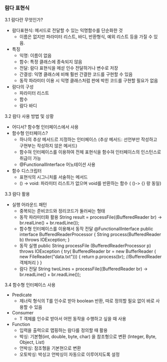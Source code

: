 ### 람다 표현식
3.1 람다란 무엇인가?
* 람다표현식: 메서드로 전달할 수 있는 익명함수를 단순화한 것
  * 이름은 없지만 파라미터 리스트, 바디, 반환형식, 예외 리스트 등을 가질 수 있음.
* 특징
    * 익명: 이름이 없음
    * 함수: 특정 클래스에 종속되지 않음
    * 전달: 람다 표현식을 메섣 인수 전달하거나 변수로 저장
    * 간결성: 익명 클래스에 비해 훨씬 간결한 코드를 구현할 수 있음
    * 동작 파라미터 이용 시 익명 클래스처럼 판에 박힌 코드를 구현할 필요가 없음
* 람다의 구성
  * 파라미터 리스트
  * 함수
  * 람다 바디

3.2 람다 사용 방법 및 상황
* 어디서? 함수형 인터페이스에서 사용
* 함수형 인터페이스?
  * 하나의 추상 메서드르 지정하는 인터페이스 (추상 메서드: 선언부만 작성하고 구현부는 작성하지 않은 메서드)
  * 함수혀 인터페이스를 이용하여 전체 표현식을 함수혀 인터페이스의 인스턴스로 취급이 가능
  * @FunctionallInterface 어노테이션 사용
* 함수 디스크립터
  * 표현식의 시그니처를 서술하는 메서드
  * () -> void: 파라미터 리스트가 없으며 void를 반환하는 함수 ( ()-> {} 랑 동일)

3.3 람다 활용
* 실행 어라운드 패턴
  * 중복되는 준비코드와 정리코드가 둘러싸는 형태
  * 동작 파라미터화 활용
    String result = processFile((BufferedReader br) -> br.realLine() + br.readLine());
  * 함수형 인터페이스를 이용해서 동작 전달
    @FunctionallInterface
    public interface BufferedReaderProcessor {
      String process(BufferedReader b) throws IOException; }
  * 동작 실행
    public String processFile (BufferedReaderProcessor p) throws IOException {
      try( BufferedReader br = new BufferReader ( new FileReader("data.txt"))) {
        return p.process(br); //BufferedReader 객체처리
        }
       }
  * 람다 전달
    String twoLines = processFile((BufferedReader br) -> br.readLine() + br.readLine());

3.4 함수형 인터페이스 사용
 * Predicate
    * 제너릭 형식의 T를 인수로 받아 boolean 반환, 따로 정의할 필요 없이 바로 사용할 수 있음
 * Consumer
    * T 객체를 인수로 받아서 어떤 동작을 수행하고 싶을 때 사용
 * Function
    * 입력을 출력으로 맵핑하는 람다를 정의할 때 활용
    * 박싱: 기본형(int, double, byte, char) 을 참조형으로 변환 (Integer, Byte, Object, List)
    * 언박싱: 참조형을 기본현으로 변환
    * 오토박싱: 박싱고 언박싱이 자동으로 이루어지도록 설정
